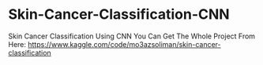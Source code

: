 # Skin-Cancer-Classification-CNN
Skin Cancer Classification Using CNN
You Can Get The Whole Project From Here: https://www.kaggle.com/code/mo3azsoliman/skin-cancer-classification
